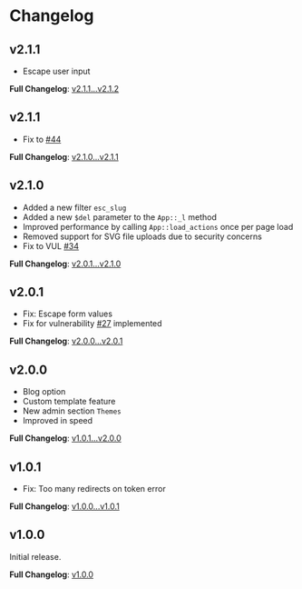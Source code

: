 # Changelog

## v2.1.1
- Escape user input

**Full Changelog**: [v2.1.1...v2.1.2](https://github.com/BoidCMS/BoidCMS/compare/v2.1.1...v2.1.2)


## v2.1.1
- Fix to [#44](https://github.com/BoidCMS/BoidCMS/issues/44)

**Full Changelog**: [v2.1.0...v2.1.1](https://github.com/BoidCMS/BoidCMS/compare/v2.1.0...v2.1.1)


## v2.1.0
- Added a new filter `esc_slug`
- Added a new `$del` parameter to the `App::_l` method
- Improved performance by calling `App::load_actions` once per page load
- Removed support for SVG file uploads due to security concerns
- Fix to VUL [#34](https://github.com/BoidCMS/BoidCMS/issues/34)

**Full Changelog**: [v2.0.1...v2.1.0](https://github.com/BoidCMS/BoidCMS/compare/v2.0.1...v2.1.0)


## v2.0.1
- Fix: Escape form values
- Fix for vulnerability [#27](https://github.com/BoidCMS/BoidCMS/issues/27) implemented

**Full Changelog**: [v2.0.0...v2.0.1](https://github.com/BoidCMS/BoidCMS/compare/v2.0.0...v2.0.1)


## v2.0.0
- Blog option
- Custom template feature
- New admin section `Themes`
- Improved in speed

**Full Changelog**: [v1.0.1...v2.0.0](https://github.com/BoidCMS/BoidCMS/compare/v1.0.1...v2.0.0)


## v1.0.1
- Fix: Too many redirects on token error

**Full Changelog**: [v1.0.0...v1.0.1](https://github.com/BoidCMS/BoidCMS/compare/v1.0.0...v1.0.1)


## v1.0.0
Initial release.

**Full Changelog**: [v1.0.0](https://github.com/BoidCMS/BoidCMS/commits/v1.0.0)
